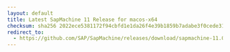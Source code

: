 ```yaml
---
layout: default
title: Latest SapMachine 11 Release for macos-x64
checksum: sha256 2022ece5381172f94cbfd1e1da26f4e39b1859b7adabe3f0cede312f9e78f83c
redirect_to:
  - https://github.com/SAP/SapMachine/releases/download/sapmachine-11.0.24/sapmachine-jdk-11.0.24_macos-x64_bin.tar.gz
---
```

